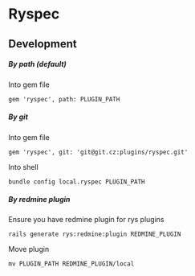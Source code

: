 # Ryspec

## Development

##### By path (default)

Into gem file

    gem 'ryspec', path: PLUGIN_PATH


##### By git

Into gem file

    gem 'ryspec', git: 'git@git.cz:plugins/ryspec.git'

Into shell

    bundle config local.ryspec PLUGIN_PATH


##### By redmine plugin

Ensure you have redmine plugin for rys plugins

    rails generate rys:redmine:plugin REDMINE_PLUGIN

Move plugin

    mv PLUGIN_PATH REDMINE_PLUGIN/local
